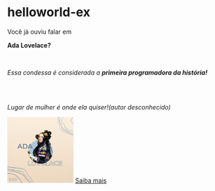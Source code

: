 # helloworld-ex
</html>
<p> Você já ouviu falar em </p>
<p><strong> Ada Lovelace?</strong></p>
<br>
<p><i>Essa condessa é considerada a <strong>primeira programadora da história!</i></strong></p>
<br><br>
<p><em>Lugar de mulher é onde ela quiser!(autor desconhecido)</em></p>
<img src="ada.jpg" alt="Ada Lovelace de perfil" "width="200" height="150">
<a href= "https://www.youtube.com/watch?v=4JnEd5lHCU0" "target=_blank">Saiba mais</a>
                                                                       
</html>
